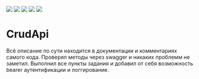 ![](https://img.shields.io/badge/Microsoft.AspNetCore.Authentication.JwtBearer-5.0.16-blueviolet)
![](https://img.shields.io/badge/Npgsql.EntityFrameworkCore.PostgreSQL-6.0.0-informational)
![](https://img.shields.io/badge/Swashbuckle.AspNetCore-5.6.3-blue)
![](https://img.shields.io/badge/InfoLog-1.0.2-blue)
![](https://img.shields.io/badge/Microsoft.IdentityModel.Tokens-6.17.0-blue)

# CrudApi

Всё описание по сути находится в документации и комментариях самого кода. Проверял методы через swagger и никаких проблемм не заметил.
Выполнил все пункты задания и добавил от себя возможность bearer аутентификации и логгирование.
